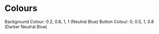 # Colours

Background Colour: 0.2, 0.8, 1, 1 (Neutral Blue)
Button Colour: 0, 0.5, 1, 0.8 (Darker Neutral Blue)
